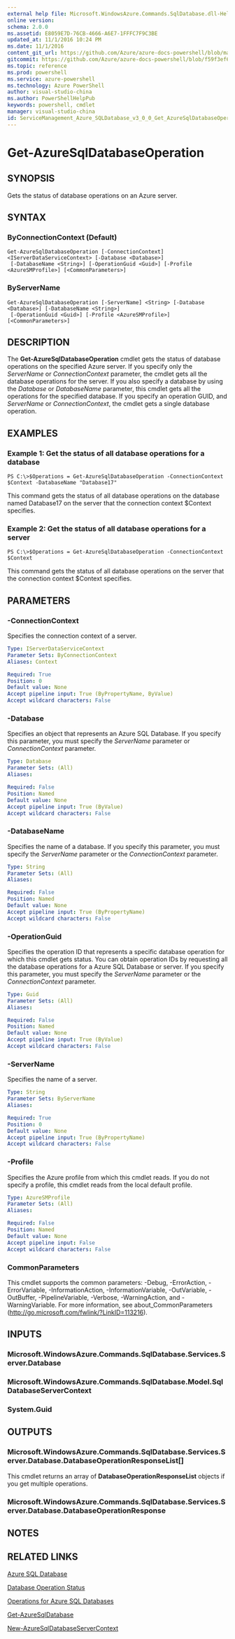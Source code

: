 ```yaml
---
external help file: Microsoft.WindowsAzure.Commands.SqlDatabase.dll-Help.xml
online version: 
schema: 2.0.0
ms.assetid: E8059E7D-76CB-4666-A6E7-1FFFC7F9C3BE
updated_at: 11/1/2016 10:24 PM
ms.date: 11/1/2016
content_git_url: https://github.com/Azure/azure-docs-powershell/blob/master/azureps-cmdlets-docs/ServiceManagement/Azure.SQLDatabase/v3.0.0/Get-AzureSqlDatabaseOperation.md
gitcommit: https://github.com/Azure/azure-docs-powershell/blob/f59f3ef60bc592383812213e69fd77ba950759ed/azureps-cmdlets-docs/ServiceManagement/Azure.SQLDatabase/v3.0.0/Get-AzureSqlDatabaseOperation.md
ms.topic: reference
ms.prod: powershell
ms.service: azure-powershell
ms.technology: Azure PowerShell
author: visual-studio-china
ms.author: PowerShellHelpPub
keywords: powershell, cmdlet
manager: visual-studio-china
id: ServiceManagement_Azure_SQLDatabase_v3_0_0_Get_AzureSqlDatabaseOperation_md
---
```


# Get-AzureSqlDatabaseOperation

## SYNOPSIS
Gets the status of database operations on an Azure server.

## SYNTAX

### ByConnectionContext (Default)
```
Get-AzureSqlDatabaseOperation [-ConnectionContext] <IServerDataServiceContext> [-Database <Database>]
 [-DatabaseName <String>] [-OperationGuid <Guid>] [-Profile <AzureSMProfile>] [<CommonParameters>]
```

### ByServerName
```
Get-AzureSqlDatabaseOperation [-ServerName] <String> [-Database <Database>] [-DatabaseName <String>]
 [-OperationGuid <Guid>] [-Profile <AzureSMProfile>] [<CommonParameters>]
```

## DESCRIPTION
The **Get-AzureSqlDatabaseOperation** cmdlet gets the status of database operations on the specified Azure server.
If you specify only the *ServerName* or *ConnectionContext* parameter, the cmdlet gets all the database operations for the server.
If you also specify a database by using the *Database* or *DatabaseName* parameter, this cmdlet gets all the operations for the specified database.
If you specify an operation GUID, and *ServerName* or *ConnectionContext*, the cmdlet gets a single database operation.

## EXAMPLES

### Example 1: Get the status of all database operations for a database
```
PS C:\>$Operations = Get-AzureSqlDatabaseOperation -ConnectionContext $Context -DatabaseName "Database17"
```

This command gets the status of all database operations on the database named Database17 on the server that the connection context $Context specifies.

### Example 2: Get the status of all database operations for a server
```
PS C:\>$Operations = Get-AzureSqlDatabaseOperation -ConnectionContext $Context
```

This command gets the status of all database operations on the server that the connection context $Context specifies.

## PARAMETERS

### -ConnectionContext
Specifies the connection context of a server.

```yaml
Type: IServerDataServiceContext
Parameter Sets: ByConnectionContext
Aliases: Context

Required: True
Position: 0
Default value: None
Accept pipeline input: True (ByPropertyName, ByValue)
Accept wildcard characters: False
```

### -Database
Specifies an object that represents an Azure SQL Database.
If you specify this parameter, you must specify the *ServerName* parameter or *ConnectionContext* parameter.

```yaml
Type: Database
Parameter Sets: (All)
Aliases: 

Required: False
Position: Named
Default value: None
Accept pipeline input: True (ByValue)
Accept wildcard characters: False
```

### -DatabaseName
Specifies the name of a database.
If you specify this parameter, you must specify the *ServerName* parameter or the *ConnectionContext* parameter.

```yaml
Type: String
Parameter Sets: (All)
Aliases: 

Required: False
Position: Named
Default value: None
Accept pipeline input: True (ByPropertyName)
Accept wildcard characters: False
```

### -OperationGuid
Specifies the operation ID that represents a specific database operation for which this cmdlet gets status.
You can obtain operation IDs by requesting all the database operations for a Azure SQL Database or server.
If you specify this parameter, you must specify the *ServerName* parameter or the *ConnectionContext* parameter.

```yaml
Type: Guid
Parameter Sets: (All)
Aliases: 

Required: False
Position: Named
Default value: None
Accept pipeline input: True (ByValue)
Accept wildcard characters: False
```

### -ServerName
Specifies the name of a server.

```yaml
Type: String
Parameter Sets: ByServerName
Aliases: 

Required: True
Position: 0
Default value: None
Accept pipeline input: True (ByPropertyName)
Accept wildcard characters: False
```

### -Profile
Specifies the Azure profile from which this cmdlet reads.
If you do not specify a profile, this cmdlet reads from the local default profile.

```yaml
Type: AzureSMProfile
Parameter Sets: (All)
Aliases: 

Required: False
Position: Named
Default value: None
Accept pipeline input: False
Accept wildcard characters: False
```

### CommonParameters
This cmdlet supports the common parameters: -Debug, -ErrorAction, -ErrorVariable, -InformationAction, -InformationVariable, -OutVariable, -OutBuffer, -PipelineVariable, -Verbose, -WarningAction, and -WarningVariable. For more information, see about_CommonParameters (http://go.microsoft.com/fwlink/?LinkID=113216).

## INPUTS

### Microsoft.WindowsAzure.Commands.SqlDatabase.Services.Server.Database

### Microsoft.WindowsAzure.Commands.SqlDatabase.Model.SqlDatabaseServerContext

### System.Guid

## OUTPUTS

### Microsoft.WindowsAzure.Commands.SqlDatabase.Services.Server.Database.DatabaseOperationResponseList[]
This cmdlet returns an array of **DatabaseOperationResponseList** objects if you get multiple operations.

### Microsoft.WindowsAzure.Commands.SqlDatabase.Services.Server.Database.DatabaseOperationResponse

## NOTES

## RELATED LINKS

[Azure SQL Database](http://msdn.microsoft.com/library/ee336279.aspx)

[Database Operation Status](https://msdn.microsoft.com/en-us/library/azure/dn720371.aspx)

[Operations for Azure SQL Databases](https://msdn.microsoft.com/en-us/library/azure/dn505719.aspx)

[Get-AzureSqlDatabase](xref:ServiceManagement/Azure.SQLDatabase/v3.0.0/Get-AzureSqlDatabase.md)

[New-AzureSqlDatabaseServerContext](xref:ServiceManagement/Azure.SQLDatabase/v3.0.0/New-AzureSqlDatabaseServerContext.md)


